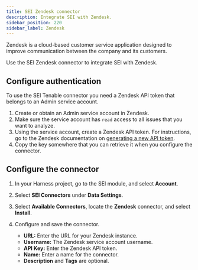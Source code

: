 ```yaml
---
title: SEI Zendesk connector
description: Integrate SEI with Zendesk.
sidebar_position: 220
sidebar_label: Zendesk
---
```


Zendesk is a cloud-based customer service application designed to improve communication between the company and its customers.

Use the SEI Zendesk connector to integrate SEI with Zendesk.

## Configure authentication

To use the SEI Tenable connector you need a Zendesk API token that belongs to an Admin service account.

1. Create or obtain an Admin service account in Zendesk.
2. Make sure the service account has `read` access to all issues that you want to analyze.
3. Using the service account, create a Zendesk API token. For instructions, go to the Zendesk documentation on [generating a new API token](https://support.zendesk.com/hc/en-us/articles/4408889192858-Generating-a-new-API-token).
4. Copy the key somewhere that you can retrieve it when you configure the connector.

## Configure the connector

1. In your Harness project, go to the SEI module, and select **Account**.
2. Select **SEI Connectors** under **Data Settings**.
3. Select **Available Connectors**, locate the **Zendesk** connector, and select **Install**.
4. Configure and save the connector.

   * **URL:** Enter the URL for your Zendesk instance.
   * **Username:** The Zendesk service account username.
   * **API Key:** Enter the Zendesk API token.
   * **Name:** Enter a name for the connector.
   * **Description** and **Tags** are optional.
